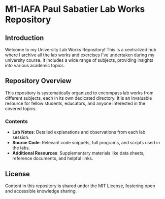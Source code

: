 # M1-IAFA Paul Sabatier Lab Works Repository

## Introduction
Welcome to my University Lab Works Repository! This is a centralized hub where I archive all the lab works and exercises I've undertaken during my university course. It includes a wide range of subjects, providing insights into various academic topics.

## Repository Overview
This repository is systematically organized to encompass lab works from different subjects, each in its own dedicated directory. It is an invaluable resource for fellow students, educators, and anyone interested in the covered topics.


### Contents
- **Lab Notes**: Detailed explanations and observations from each lab session.
- **Source Code**: Relevant code snippets, full programs, and scripts used in the labs.
- **Additional Resources**: Supplementary materials like data sheets, reference documents, and helpful links.

## License

Content in this repository is shared under the MIT License, fostering open and accessible knowledge sharing.